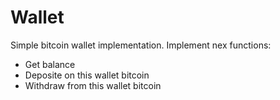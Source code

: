 # Wallet
Simple bitcoin wallet implementation. Implement nex functions:
- Get balance
- Deposite on this wallet bitcoin
- Withdraw from this wallet bitcoin

